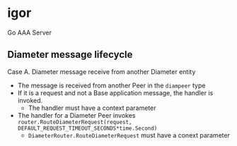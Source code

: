 # igor
Go AAA Server

## Diameter message lifecycle

Case A. Diameter message receive from another Diameter entity

* The message is received from another Peer in the `diampeer` type
* If it is a request and not a Base application message, the handler is invoked.
  * The handler must have a context parameter
* The handler for a Diameter Peer invokes `router.RouteDiameterRequest(request, DEFAULT_REQUEST_TIMEOUT_SECONDS*time.Second)`
  * `DiameterRouter.RouteDiameterRequest` must have a conext parameter

